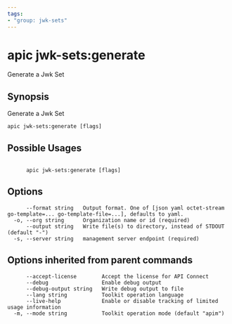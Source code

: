 ```yaml
---
tags:
- "group: jwk-sets"
---
```

# apic jwk-sets:generate

Generate a Jwk Set

## Synopsis

Generate a Jwk Set

```
apic jwk-sets:generate [flags]
```

## Possible Usages

```

      apic jwk-sets:generate [flags]

```

## Options

```
      --format string   Output format. One of [json yaml octet-stream go-template=... go-template-file=...], defaults to yaml.
  -o, --org string      Organization name or id (required)
      --output string   Write file(s) to directory, instead of STDOUT (default "-")
  -s, --server string   management server endpoint (required)
```

## Options inherited from parent commands

```
      --accept-license        Accept the license for API Connect
      --debug                 Enable debug output
      --debug-output string   Write debug output to file
      --lang string           Toolkit operation language
      --live-help             Enable or disable tracking of limited usage information
  -m, --mode string           Toolkit operation mode (default "apim")
```
